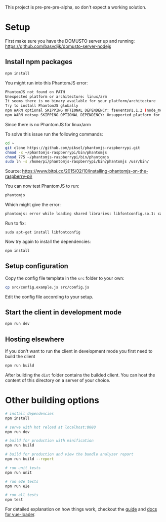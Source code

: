 This project is pre-pre-pre-alpha, so don't expect a working solution.

# Setup

First make sure you have the DOMUSTO server up and running: https://github.com/basvdijk/domusto-server-nodejs

## Install npm packages

``` bash
npm install
```

You might run into this PhantomJS error:

``` bash
PhantomJS not found on PATH
Unexpected platform or architecture: linux/arm
It seems there is no binary available for your platform/architecture
Try to install PhantomJS globally
npm WARN optional SKIPPING OPTIONAL DEPENDENCY: fsevents@1.1.2 (node_modules/fsevents):
npm WARN notsup SKIPPING OPTIONAL DEPENDENCY: Unsupported platform for fsevents@1.1.2: wanted {"os":"darwin","arch":"any"} (current: {"os":"linux","arch":"arm"})
```

Since there is no PhantomJS for linux/arm

To solve this issue run the following commands:

``` bash
cd ~
git clone https://github.com/piksel/phantomjs-raspberrypi.git
chmod -x ~/phantomjs-raspberrypi/bin/phantomjs
chmod 775 ~/phantomjs-raspberrypi/bin/phantomjs
sudo ln -s /home/pi/phantomjs-raspberrypi/bin/phantomjs /usr/bin/
```

Source: https://www.bitpi.co/2015/02/10/installing-phantomjs-on-the-raspberry-pi/

You can now test PhantomJS to run:
```bash
phantomjs
```

Which might give the error:
```bash
phantomjs: error while loading shared libraries: libfontconfig.so.1: cannot open shared object file: No such file or directory
```

Run to fix:
```
sudo apt-get install libfontconfig
```

Now try again to install the dependencies:
``` bash
npm install
```

## Setup configuration

Copy the config file template in the `src` folder to your own:

``` bash
cp src/config.example.js src/config.js
```

Edit the config file according to your setup.

## Start the client in development mode

```bash
npm run dev
```

## Hosting elsewhere

If you don't want to run the client in development mode you first need to build the client
```bash
npm run build
```

After building the `dist` folder contains the builded client. You can host the content of this directory on a server of your choice.


# Other building options

``` bash
# install dependencies
npm install

# serve with hot reload at localhost:8080
npm run dev

# build for production with minification
npm run build

# build for production and view the bundle analyzer report
npm run build --report

# run unit tests
npm run unit

# run e2e tests
npm run e2e

# run all tests
npm test
```

For detailed explanation on how things work, checkout the [guide](http://vuejs-templates.github.io/webpack/) and [docs for vue-loader](http://vuejs.github.io/vue-loader).
